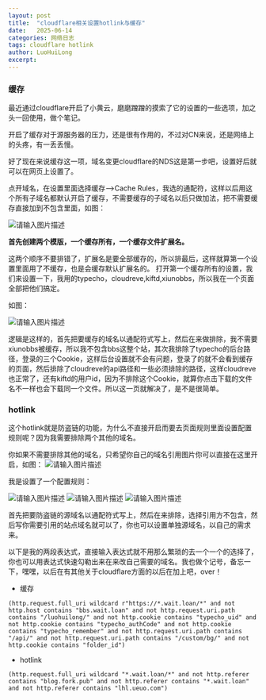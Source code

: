 ```yaml
---
layout: post
title:  "cloudflare相关设置hotlink与缓存"
date:   2025-06-14
categories: 网络日志
tags: cloudflare hotlink
author: LuoHuiLong
excerpt: 
---
```


### 缓存 ###

最近通过cloudflare开启了小黄云，磨磨蹭蹭的摸索了它的设置的一些选项，加之头一回使用，做个笔记。

开启了缓存对于源服务器的压力，还是很有作用的，不过对CN来说，还是网络上的头疼，有一丢丢慢。

好了现在来说缓存这一项，域名变更cloudflare的NDS这是第一步吧，设置好后就可以在网页上设置了。

<!--more-->

点开域名，在设置里面选择缓存-->Cache Rules，我选的通配符，这样以后用这个所有子域名都默认开启了缓存，不需要缓存的子域名以后只做加法，把不需要缓存直接加到不包含里面，如图：

![请输入图片描述][1]

**首先创建两个模版，一个缓存所有，一个缓存文件扩展名。**

这两个顺序不要排错了，扩展名是要全部缓存的，所以排最后，这样就算第一个设置里面用了不缓存，也是会缓存默认扩展名的。
打开第一个缓存所有的设置，我们来设置一下，我用的typecho，cloudreve,kiftd,xiunobbs，所以我在一个页面全部把他们搞定。

如图：

![请输入图片描述][2]

逻辑是这样的，首先把要缓存的域名以通配符式写上，然后在来做排除，我不需要xiunobbs被缓存，所以我不包含bbs这整个站，其次我排除了typecho的后台路径，登录的三个Cookie，这样后台设置就不会有问题，登录了的就不会看到缓存的页面，然后排除了cloudreve的api路径和一些必须排除的路径，这样cloudreve也正常了，还有kiftd的用户id，因为不排除这个Cookie，就算你点击下载的文件名不一样也会下载同一个文件。所以这一页就解决了，是不是很简单。

### hotlink ###

这个hotlink就是防盗链的功能，为什么不直接开启而要去页面规则里面设置配置规则呢？因为我需要排除两个其他的域名。

你如果不需要排除其他的域名，只希望你自己的域名引用图片你可以直接在这里开启，如图：
![请输入图片描述][3]

我是设置了一个配置规则：

![请输入图片描述][4]
![请输入图片描述][5]
![请输入图片描述][6]

首先把要防盗链的源域名以通配符式写上，然后在来排除，选择引用方不包含，然后写你需要引用的站点域名就可以了，你也可以设置单独源域名，以自己的需求来。

以下是我的两段表达式，直接输入表达式就不用那么繁琐的去一个一个的选择了，你也可以用表达式快速勾勒出来在来改自己需要的域名。我也做个记号，备忘一下，嘿嘿，以后在有其他关于cloudflare方面的以后在加上吧，over！

- 缓存

```
(http.request.full_uri wildcard r"https://*.wait.loan/*" and not http.host contains "bbs.wait.loan" and not http.request.uri.path contains "/luohuilong/" and not http.cookie contains "typecho_uid" and not http.cookie contains "typecho_authCode" and not http.cookie contains "typecho_remember" and not http.request.uri.path contains "/api/" and not http.request.uri.path contains "/custom/bg/" and not http.cookie contains "folder_id")
```

- hotlink

```
(http.request.full_uri wildcard "*.wait.loan/*" and not http.referer contains "blog.fork.pub" and not http.referer contains "*.wait.loan" and not http.referer contains "lhl.ueuo.com")
```

  [1]: https://img2.wait.loan/file/img-hub/1750070703308_sshot-2025-06-16-18-34-30.png
  [2]: https://img2.wait.loan/file/img-hub/1750070707917_sshot-2025-06-16-18-35-38.png
  [3]: https://img2.wait.loan/file/img-hub/1750071431536_sshot-2025-06-16-18-56-59.png
  [4]: https://img2.wait.loan/file/img-hub/1750071523763_sshot-2025-06-16-18-58-25.png
  [5]: https://img2.wait.loan/file/img-hub/1750071563736_sshot-2025-06-16-18-59-03.png
  [6]: https://img2.wait.loan/file/img-hub/1750071566988_sshot-2025-06-16-18-59-15.png